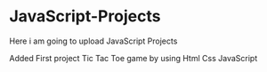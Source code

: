 # JavaScript-Projects
Here i am going to upload JavaScript Projects

Added First project Tic Tac Toe game by using Html Css JavaScript
